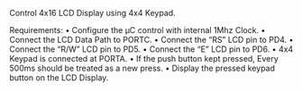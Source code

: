 Control 4x16 LCD Display using 4x4 Keypad.

Requirements:
• Configure the μC control with internal 1Mhz Clock.
• Connect the LCD Data Path to PORTC.
• Connect the “RS” LCD pin to PD4.
• Connect the “R/W” LCD pin to PD5.
• Connect the “E” LCD pin to PD6.
• 4x4 Keypad is connected at PORTA.
• If the push button kept pressed, Every 500ms should be treated as a new press.
• Display the pressed keypad button on the LCD Display.
